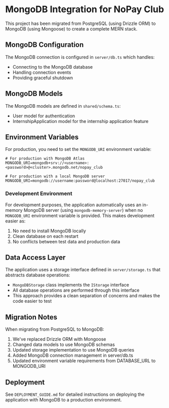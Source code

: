# MongoDB Integration for NoPay Club

This project has been migrated from PostgreSQL (using Drizzle ORM) to MongoDB (using Mongoose) to create a complete MERN stack.

## MongoDB Configuration

The MongoDB connection is configured in `server/db.ts` which handles:
- Connecting to the MongoDB database
- Handling connection events
- Providing graceful shutdown

## MongoDB Models

The MongoDB models are defined in `shared/schema.ts`:
- User model for authentication
- InternshipApplication model for the internship application feature

## Environment Variables

For production, you need to set the `MONGODB_URI` environment variable:

```
# For production with MongoDB Atlas
MONGODB_URI=mongodb+srv://<username>:<password>@<cluster>.mongodb.net/nopay_club

# For production with a local MongoDB server
MONGODB_URI=mongodb://username:password@localhost:27017/nopay_club
```

### Development Environment

For development purposes, the application automatically uses an in-memory MongoDB server (using `mongodb-memory-server`) when no `MONGODB_URI` environment variable is provided. This makes development easier as:

1. No need to install MongoDB locally
2. Clean database on each restart
3. No conflicts between test data and production data

## Data Access Layer

The application uses a storage interface defined in `server/storage.ts` that abstracts database operations:

- `MongoDBStorage` class implements the `IStorage` interface
- All database operations are performed through this interface
- This approach provides a clean separation of concerns and makes the code easier to test

## Migration Notes

When migrating from PostgreSQL to MongoDB:

1. We've replaced Drizzle ORM with Mongoose
2. Changed data models to use MongoDB schemas
3. Updated storage implementation to use MongoDB queries
4. Added MongoDB connection management in server/db.ts
5. Updated environment variable requirements from DATABASE_URL to MONGODB_URI

## Deployment

See `DEPLOYMENT_GUIDE.md` for detailed instructions on deploying the application with MongoDB to a production environment.